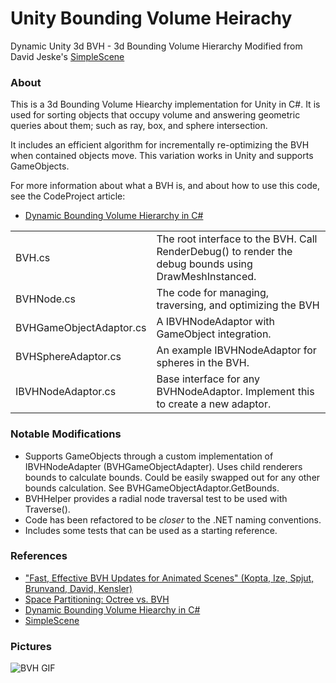 # Unity Bounding Volume Heirachy

Dynamic Unity 3d BVH - 3d Bounding Volume Hierarchy
Modified from David Jeske's [SimpleScene](https://github.com/jeske/SimpleScene/tree/master/SimpleScene/Util/ssBVH)

### About

This is a 3d Bounding Volume Hiearchy implementation for Unity in C#. It is used for sorting objects that occupy 
volume and answering geometric queries about them; such as ray, box, and sphere intersection.

It includes an efficient algorithm for incrementally re-optimizing the BVH when contained objects move. This variation works in Unity and supports GameObjects.

For more information about what a BVH is, and about how to use this code, see the CodeProject article:

* [Dynamic Bounding Volume Hierarchy in C#](https://www.codeproject.com/Articles/832957/Dynamic-Bounding-Volume-Hiearchy-in-Csharp)

<table>
<tr>
<td>BVH.cs</td>
<td> The root interface to the BVH. Call RenderDebug() to render the debug bounds using DrawMeshInstanced.</td></tr>
<tr>
<td>BVHNode.cs</td>
<td> The code for managing, traversing, and optimizing the BVH </td></tr>
<tr>
<td>BVHGameObjectAdaptor.cs</td>
<td> A IBVHNodeAdaptor with GameObject integration.</td></tr>
<tr>
<td>BVHSphereAdaptor.cs</td>
<td> An example IBVHNodeAdaptor for spheres in the BVH.</td></tr>
<tr>
<td>IBVHNodeAdaptor.cs</td>
<td> Base interface for any BVHNodeAdaptor. Implement this to create a new adaptor.</td></tr>
</table>

### Notable Modifications

- Supports GameObjects through a custom implementation of IBVHNodeAdapter (BVHGameObjectAdapter). Uses child renderers bounds to calculate bounds. Could be easily swapped out for any other bounds calculation. See BVHGameObjectAdaptor.GetBounds.
- BVHHelper provides a radial node traversal test to be used with Traverse().
- Code has been refactored to be _closer_ to the .NET naming conventions.
- Includes some tests that can be used as a starting reference.

### References

* ["Fast, Effective BVH Updates for Animated Scenes" (Kopta, Ize, Spjut, Brunvand, David, Kensler)](https://github.com/jeske/SimpleScene/blob/master/SimpleScene/Util/ssBVH/docs/BVH_fast_effective_updates_for_animated_scenes.pdf)
* [Space Partitioning: Octree vs. BVH](http://thomasdiewald.com/blog/?p=1488)
* [Dynamic Bounding Volume Hiearchy in C#](https://www.codeproject.com/Articles/832957/Dynamic-Bounding-Volume-Hiearchy-in-Csharp)
* [SimpleScene](https://github.com/jeske/SimpleScene/tree/master/SimpleScene/Util/ssBVH)

### Pictures
![BVH GIF](https://media.giphy.com/media/ZaomLtyboZSp9zl6WY/giphy.gif)
